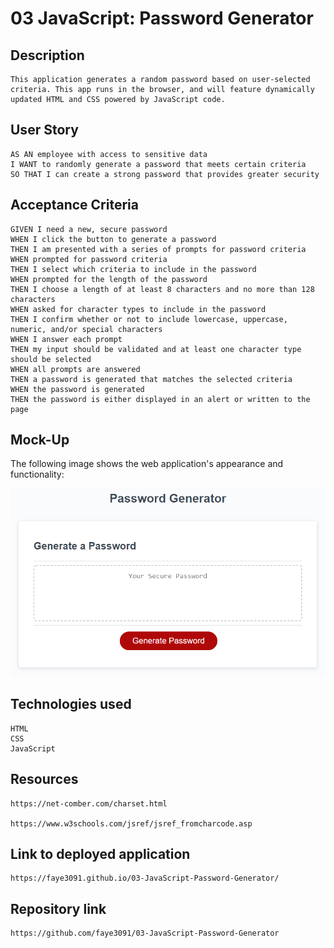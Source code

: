 # 03 JavaScript: Password Generator

## Description

```
This application generates a random password based on user-selected criteria. This app runs in the browser, and will feature dynamically updated HTML and CSS powered by JavaScript code.
```

## User Story

```
AS AN employee with access to sensitive data
I WANT to randomly generate a password that meets certain criteria
SO THAT I can create a strong password that provides greater security
```

## Acceptance Criteria

```
GIVEN I need a new, secure password
WHEN I click the button to generate a password
THEN I am presented with a series of prompts for password criteria
WHEN prompted for password criteria
THEN I select which criteria to include in the password
WHEN prompted for the length of the password
THEN I choose a length of at least 8 characters and no more than 128 characters
WHEN asked for character types to include in the password
THEN I confirm whether or not to include lowercase, uppercase, numeric, and/or special characters
WHEN I answer each prompt
THEN my input should be validated and at least one character type should be selected
WHEN all prompts are answered
THEN a password is generated that matches the selected criteria
WHEN the password is generated
THEN the password is either displayed in an alert or written to the page
```

## Mock-Up

The following image shows the web application's appearance and functionality:

![The Password Generator application displays a red button to "Generate Password".](./Assets/03-javascript-homework-demo.png)

## Technologies used

```
HTML
CSS
JavaScript
```

## Resources

```
https://net-comber.com/charset.html

https://www.w3schools.com/jsref/jsref_fromcharcode.asp
```

## Link to deployed application

```
https://faye3091.github.io/03-JavaScript-Password-Generator/
```

## Repository link

```
https://github.com/faye3091/03-JavaScript-Password-Generator
```
